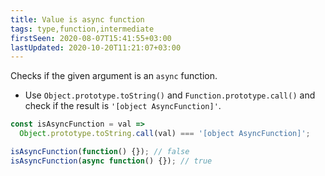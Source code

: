 ```yaml
---
title: Value is async function
tags: type,function,intermediate
firstSeen: 2020-08-07T15:41:55+03:00
lastUpdated: 2020-10-20T11:21:07+03:00
---
```


Checks if the given argument is an `async` function.

- Use `Object.prototype.toString()` and `Function.prototype.call()` and check if the result is `'[object AsyncFunction]'`.

```js
const isAsyncFunction = val =>
  Object.prototype.toString.call(val) === '[object AsyncFunction]';
```

```js
isAsyncFunction(function() {}); // false
isAsyncFunction(async function() {}); // true
```
